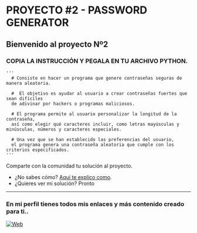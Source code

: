 # PROYECTO #2 - PASSWORD GENERATOR

Bienvenido al proyecto Nº2
---
### COPIA LA INSTRUCCIÓN Y PEGALA EN TU ARCHIVO PYTHON.
```
'''
  # Consiste en hacer un programa que genere contraseñas seguras de manera aleatoria.

  #  El objetivo es ayudar al usuario a crear contraseñas fuertes que sean difíciles 
  de adivinar por hackers o programas maliciosos.

  # El programa permite al usuario personalizar la longitud de la contraseña, 
  así como elegir qué caracteres incluir, como letras mayúsculas y minúsculas, números y caracteres especiales.

  # Una vez que se han establecido las preferencias del usuario, 
  el programa genera una contraseña aleatoria que cumple con los criterios especificados.
'''
```
Comparte con la comunidad tu solución al proyecto. <br>
- ¿No sabes cómo? [Aquí te explico como](https://github.com/cusanotech/Proyectos-Python-Principiantes/blob/main/Proyectos/Bienvenida.md). <br>
- ¿Quieres ver mi solución? Pronto

---
### En mi perfil tienes todos mis enlaces y más contenido creado para ti.. <br>
[![Web](https://img.shields.io/badge/GitHub-CusanoTech-14a1f0?style=for-the-badge&logo=github&logoColor=white&labelColor=101010)](https://github.com/cusanotech)
